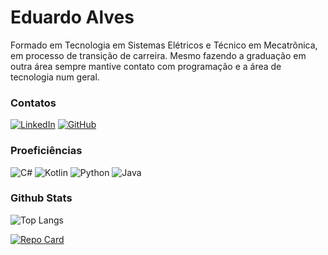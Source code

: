 # Eduardo Alves

Formado em Tecnologia em Sistemas Elétricos e Técnico em Mecatrônica, em processo de transição de carreira. Mesmo fazendo a graduação em outra área sempre mantive contato com programação e a área de tecnologia num geral.

### Contatos 

[![LinkedIn](https://img.shields.io/badge/LinkedIn-000?style=for-the-badge&logo=linkedin&logoColor=0E76A8)](https://www.linkedin.com/in/eduardoalves96/)
[![GitHub](https://img.shields.io/badge/github-%23121011.svg?style=for-the-badge&logo=github&logoColor=white)](https://github.com/duhardoalves)


### Proeficiências

![C#](https://img.shields.io/badge/C%23-000?style=for-the-badge&logo=c-sharp&logoColor=823085)
![Kotlin](https://img.shields.io/badge/Kotlin-000?style=for-the-badge&logo=kotlin)
![Python](https://img.shields.io/badge/Python-000?style=for-the-badge&logo=python)
![Java](https://img.shields.io/badge/Java-000?style=for-the-badge&logo=java)

### Github Stats

![Top Langs](https://github-readme-stats-git-masterrstaa-rickstaa.vercel.app/api/top-langs/?username=duhardoalves&layout=compact&bg_color=000&border_color=30A3DC&title_color=E94D5F&text_color=FFF)

[![Repo Card](https://github-readme-stats.vercel.app/api/pin/?username=duhardoalves&repo=Jokenpo&bg_color=000&border_color=30A3DC&show_icons=true&icon_color=30A3DC&title_color=E94D5F&text_color=FFF)](https://github.com/SEUUSERNAME/SEUREPOSITORIO)

